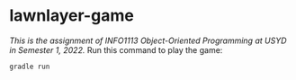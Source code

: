 # lawnlayer-game
*This is the assignment of INFO1113 Object-Oriented Programming at USYD in Semester 1, 2022.*
Run this command to play the game: 
```bash
gradle run
```

